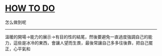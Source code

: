 # [HOW TO DO](https://github.com/ISheepp/2023/issues/3)

怎么做到呢

---

溫暖的開場→能力的展示→有目的性的結尾，然後要避免一直過度強調自己的能力，這些是冰冷的東西，會讓人望而生畏，最後常讓自己多多往後靠，把自己擺正，心平氣和